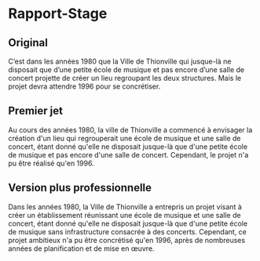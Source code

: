 # Rapport-Stage

## Original
C’est dans les années 1980 que la Ville de Thionville qui jusque-là ne disposait que d’une petite école de musique et pas encore d’une salle de concert projette de créer un lieu regroupant les deux structures. Mais le projet devra attendre 1996 pour se concrétiser.

## Premier jet
Au cours des années 1980, la ville de Thionville a commencé à envisager la création d'un lieu qui regrouperait une école de musique et une salle de concert, étant donné qu'elle ne disposait jusque-là que d'une petite école de musique et pas encore d'une salle de concert. Cependant, le projet n'a pu être réalisé qu'en 1996.

## Version plus professionnelle
Dans les années 1980, la Ville de Thionville a entrepris un projet visant à créer un établissement réunissant une école de musique et une salle de concert, étant donné qu'elle ne disposait jusque-là que d'une petite école de musique sans infrastructure consacrée à des concerts. Cependant, ce projet ambitieux n'a pu être concrétisé qu'en 1996, après de nombreuses années de planification et de mise en œuvre.
